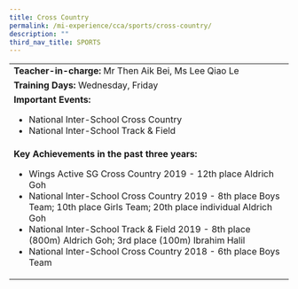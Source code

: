 ```yaml
---
title: Cross Country
permalink: /mi-experience/cca/sports/cross-country/
description: ""
third_nav_title: SPORTS
---
```


<table border="0" cellspacing="0" cellpadding="0">
<tbody>
<tr>
<td width="616"><strong>Teacher-in-charge:&nbsp;</strong>Mr Then Aik Bei, Ms Lee Qiao Le</td>
</tr>
<tr>
<td width="616"><strong>Training Days:&nbsp;</strong>Wednesday, Friday</td>
</tr>
<tr>
<td width="616"><strong>Important Events:</strong><br />
<ul>
<li>National Inter-School Cross Country</li>
<li>National Inter-School Track &amp; Field</li>
</ul>
</td>
</tr>
<tr>
<td width="616"><strong>Key Achievements in the past three years:</strong><br />
<ul>
<li>Wings Active SG Cross Country 2019 - 12th place Aldrich Goh</li>
<li>National Inter-School Cross Country 2019 - 8th place Boys Team; 10th place Girls Team; 20th place individual Aldrich Goh</li>
<li>National Inter-School Track &amp; Field 2019 - 8th place (800m) Aldrich Goh; 3rd place (100m) Ibrahim Halil</li>
<li>National Inter-School Cross Country 2018 - 6th place Boys Team</li>
</ul>
</td>
</tr>
</tbody>
</table>